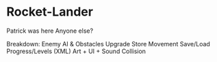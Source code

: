 # Rocket-Lander

Patrick was here
Anyone else?

Breakdown:
Enemy AI & Obstacles
Upgrade Store
Movement
Save/Load Progress/Levels (XML)
Art + UI + Sound
Collision
